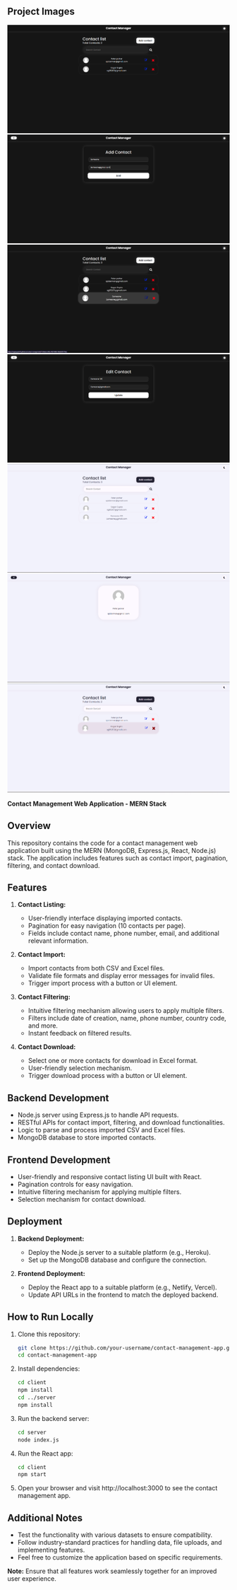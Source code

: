 
## Project Images

![Contact Manager](./client/images/1_1.png)
![Contact Manager](./client/images/1_2.png)
![Contact Manager](./client/images/1_3.png)
![Contact Manager](./client/images/1_4.png)
![Contact Manager](./client/images/1_5.png)
![Contact Manager](./client/images/1_6.png)
![Contact Manager](./client/images/1_7.png)


**Contact Management Web Application - MERN Stack**

## Overview
This repository contains the code for a contact management web application built using the MERN (MongoDB, Express.js, React, Node.js) stack. The application includes features such as contact import, pagination, filtering, and contact download.

## Features
1. **Contact Listing:**
   - User-friendly interface displaying imported contacts.
   - Pagination for easy navigation (10 contacts per page).
   - Fields include contact name, phone number, email, and additional relevant information.

2. **Contact Import:**
   - Import contacts from both CSV and Excel files.
   - Validate file formats and display error messages for invalid files.
   - Trigger import process with a button or UI element.
  
3. **Contact Filtering:**
   - Intuitive filtering mechanism allowing users to apply multiple filters.
   - Filters include date of creation, name, phone number, country code, and more.
   - Instant feedback on filtered results.

4. **Contact Download:**
   - Select one or more contacts for download in Excel format.
   - User-friendly selection mechanism.
   - Trigger download process with a button or UI element.

## Backend Development
- Node.js server using Express.js to handle API requests.
- RESTful APIs for contact import, filtering, and download functionalities.
- Logic to parse and process imported CSV and Excel files.
- MongoDB database to store imported contacts.

## Frontend Development
- User-friendly and responsive contact listing UI built with React.
- Pagination controls for easy navigation.
- Intuitive filtering mechanism for applying multiple filters.
- Selection mechanism for contact download.

## Deployment
1. **Backend Deployment:**
   - Deploy the Node.js server to a suitable platform (e.g., Heroku).
   - Set up the MongoDB database and configure the connection.

2. **Frontend Deployment:**
   - Deploy the React app to a suitable platform (e.g., Netlify, Vercel).
   - Update API URLs in the frontend to match the deployed backend.

## How to Run Locally
1. Clone this repository:
   ```bash
   git clone https://github.com/your-username/contact-management-app.git
   cd contact-management-app
   ```

2. Install dependencies:
   ```bash
   cd client
   npm install
   cd ../server
   npm install
   ```

3. Run the backend server:
   ```bash
   cd server
   node index.js
   ```

4. Run the React app:
   ```bash
   cd client
   npm start
   ```

5. Open your browser and visit http://localhost:3000 to see the contact management app.

## Additional Notes
- Test the functionality with various datasets to ensure compatibility.
- Follow industry-standard practices for handling data, file uploads, and implementing features.
- Feel free to customize the application based on specific requirements.

**Note:** Ensure that all features work seamlessly together for an improved user experience.
